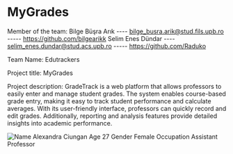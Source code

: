 # MyGrades

Member of the team:
Bilge Büşra Arık  ---- bilge_busra.arik@stud.fils.upb.ro  -----  https://github.com/bilgearikk
Selim Enes Dündar  ----  selim_enes.dundar@stud.acs.upb.ro   -----   https://github.com/Raduko

Team Name:
Edutrackers

Project title:
MyGrades

Project description:
GradeTrack is a web platform that allows professors to easily enter and manage student grades. The system enables course-based grade entry, making it easy to track student performance and calculate averages. With its user-friendly interface, professors can quickly record and edit grades. Additionally, reporting and analysis features provide detailed insights into academic performance.

![Name Alexandra Ciungan Age 27 Gender Female Occupation Assistant Professor](https://github.com/user-attachments/assets/4f606389-26cb-4241-be85-36a66243ed65)

